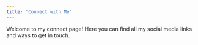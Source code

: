 ```yaml
---
title: "Connect with Me"
---
```


Welcome to my connect page! Here you can find all my social media links and ways to get in touch.
